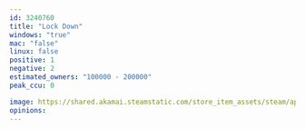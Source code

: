 ```yaml
---
id: 3240760
title: "Lock Down"
windows: "true"
mac: "false"
linux: false
positive: 1
negative: 2
estimated_owners: "100000 - 200000"
peak_ccu: 0

image: https://shared.akamai.steamstatic.com/store_item_assets/steam/apps/3240760/header.jpg?t=1732648243
opinions:
---
```

